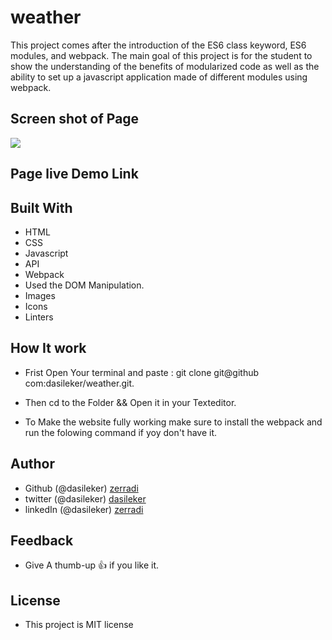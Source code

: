 # weather
 This project comes after the introduction of the ES6 class keyword, ES6 modules, and webpack. The main goal of this project is for the student to show the understanding of the benefits of modularized code as well as the ability to set up a javascript application made of different modules using webpack.


 ## Screen shot of Page
<img src="./dist/images/captured.gif">


 ## Page live Demo Link

 <!-- [link!](https://raw.githack.com/dasileker/restaurant-page/feature/dist/index.html) -->

 ## Built With

 - HTML
 - CSS
 - Javascript 
 - API
 - Webpack
 - Used the DOM Manipulation.
 - Images
 - Icons
 - Linters

 ## How It work 
  - Frist Open Your terminal and paste : git clone git@github com:dasileker/weather.git.

  - Then cd to the Folder && Open it in your Texteditor.

  - To Make the website fully working make sure to install the webpack
  and run the folowing command if yoy don't have it.


  ## Author

  - Github (@dasileker)  [zerradi](www.github.com/dasileker)
  - twitter (@dasileker)  [dasileker](www.twitter.com/dasileker)
  - linkedIn (@dasileker)  [zerradi](https://www.linkedin.com/in/amine-zerradi-46b0a697/)

 ## Feedback

 - Give A  thumb-up 👍 if you like it.


 ## License 

 - This project is MIT license